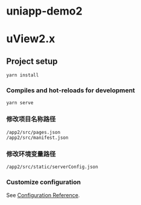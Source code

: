 # uniapp-demo2
# uView2.x

## Project setup
```
yarn install
```

### Compiles and hot-reloads for development
```
yarn serve
```

### 修改项目名称路径
```
/app2/src/pages.json
/app2/src/manifest.json
```

### 修改环境变量路径
```
/app2/src/static/serverConfig.json
```

### Customize configuration
See [Configuration Reference](https://cli.vuejs.org/config/).
